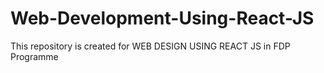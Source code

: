 # Web-Development-Using-React-JS
This repository is created for WEB DESIGN USING REACT JS in FDP Programme
